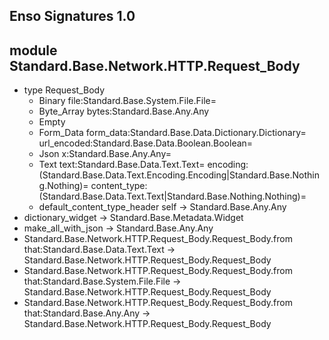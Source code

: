## Enso Signatures 1.0
## module Standard.Base.Network.HTTP.Request_Body
- type Request_Body
    - Binary file:Standard.Base.System.File.File=
    - Byte_Array bytes:Standard.Base.Any.Any
    - Empty
    - Form_Data form_data:Standard.Base.Data.Dictionary.Dictionary= url_encoded:Standard.Base.Data.Boolean.Boolean=
    - Json x:Standard.Base.Any.Any=
    - Text text:Standard.Base.Data.Text.Text= encoding:(Standard.Base.Data.Text.Encoding.Encoding|Standard.Base.Nothing.Nothing)= content_type:(Standard.Base.Data.Text.Text|Standard.Base.Nothing.Nothing)=
    - default_content_type_header self -> Standard.Base.Any.Any
- dictionary_widget -> Standard.Base.Metadata.Widget
- make_all_with_json -> Standard.Base.Any.Any
- Standard.Base.Network.HTTP.Request_Body.Request_Body.from that:Standard.Base.Data.Text.Text -> Standard.Base.Network.HTTP.Request_Body.Request_Body
- Standard.Base.Network.HTTP.Request_Body.Request_Body.from that:Standard.Base.System.File.File -> Standard.Base.Network.HTTP.Request_Body.Request_Body
- Standard.Base.Network.HTTP.Request_Body.Request_Body.from that:Standard.Base.Any.Any -> Standard.Base.Network.HTTP.Request_Body.Request_Body
